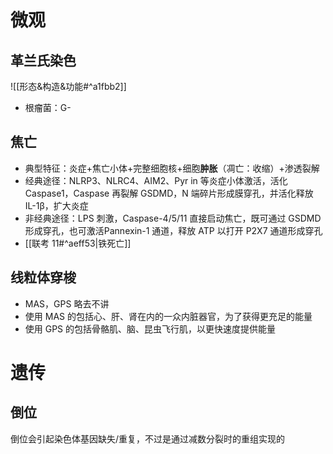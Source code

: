 # 微观
## 革兰氏染色
![[形态&构造&功能#^a1fbb2]]
- 根瘤菌：G-
## 焦亡
- 典型特征：炎症+焦亡小体+完整细胞核+细胞**肿胀**（凋亡：收缩）+渗透裂解
- 经典途径：NLRP3、NLRC4、AIM2、Pyr in 等炎症小体激活，活化 Caspase1，Caspase 再裂解 GSDMD，N 端碎片形成膜穿孔，并活化释放 IL-1β，扩大炎症
- 非经典途径：LPS 刺激，Caspase-4/5/11 直接启动焦亡，既可通过 GSDMD 形成穿孔，也可激活Pannexin-1 通道，释放 ATP 以打开 P2X7 通道形成穿孔
- [[联考 11#^aeff53|铁死亡]]
## 线粒体穿梭
- MAS，GPS 略去不讲
- 使用 MAS 的包括心、肝、肾在内的一众内脏器官，为了获得更充足的能量
- 使用 GPS 的包括骨骼肌、脑、昆虫飞行肌，以更快速度提供能量
# 遗传
## 倒位
倒位会引起染色体基因缺失/重复，不过是通过减数分裂时的重组实现的